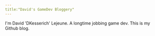 ```yaml
---
title:"David's GameDev Bloggery"
---
```


I'm David 'DKesserich' Lejeune. A longtime jobbing game dev. This is my Github blog.
